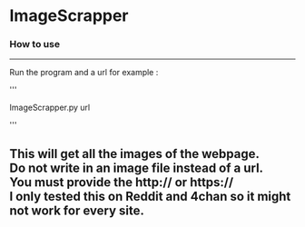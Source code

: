 # ImageScrapper
### How to use  

---
Run the program and a url for example :  

'''

ImageScrapper.py url

'''
  
This will get all the images of the webpage.  
Do not write in an image file instead of a url.  
You must provide the http:// or https://  
I only tested this on Reddit and 4chan so it might not work for every site.
---
